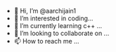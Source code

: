 - 👋 Hi, I’m @aarchijain1
- 👀 I’m interested in coding...
- 🌱 I’m currently learning c++ ...
- 💞️ I’m looking to collaborate on ...
- 📫 How to reach me ...

<!---
aarchijain1/aarchijain1 is a ✨ special ✨ repository because its `README.md` (this file) appears on your GitHub profile.
You can click the Preview link to take a look at your changes.
--->
